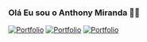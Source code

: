### Olá Eu sou o Anthony Miranda 👋🏻

[![Portfolio](https://img.shields.io/website-up-down-green-red/http/monip.org.svg)](https://anport.netlify.app/)
[![Portfolio](https://img.shields.io/badge/Gmail-D14836?style=for-the-badge&logo=gmail&logoColor=white)](mailto:anthonymiranda871@gmail.com)
[![Portfolio](	https://img.shields.io/badge/WhatsApp-25D366?style=for-the-badge&logo=whatsapp&logoColor=white)](https://wa.me/+5511915512976?)




